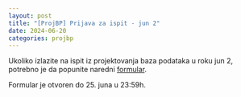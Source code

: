 ```yaml
---
layout: post
title: "[ProjBP] Prijava za ispit - jun 2"
date: 2024-06-20
categories: projbp
---
```


Ukoliko izlazite na ispit iz projektovanja baza podataka u roku jun 2, 
potrebno je da popunite naredni [formular](https://forms.gle/oUFkZ8tzg2RggFdk9).

Formular je otvoren do 25. juna u 23:59h.

